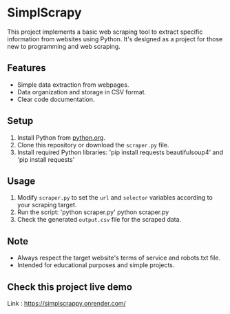 # SimplScrapy
This project implements a basic web scraping tool to extract specific information from websites using Python. It's designed as a project for those new to programming and web scraping.

## Features
- Simple data extraction from webpages.
- Data organization and storage in CSV format.
- Clear code documentation.

## Setup
1. Install Python from [python.org](https://www.python.org/).
2. Clone this repository or download the `scraper.py` file.
3. Install required Python libraries: 'pip install requests beautifulsoup4' and 'pip install requests'

## Usage
1. Modify `scraper.py` to set the `url` and `selector` variables according to your scraping target.
2. Run the script: 'python scraper.py'
python scraper.py
3. Check the generated `output.csv` file for the scraped data.

## Note
- Always respect the target website's terms of service and robots.txt file.
- Intended for educational purposes and simple projects.

## Check this project live demo
Link : https://simplscrappy.onrender.com/
